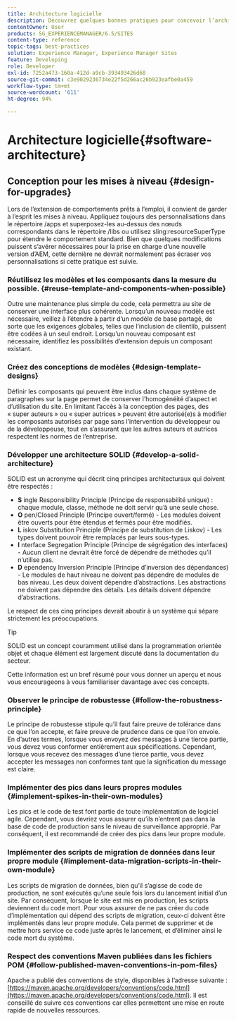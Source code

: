 ```yaml
---
title: Architecture logicielle
description: Découvrez quelques bonnes pratiques pour concevoir l’architecture de votre logiciel pour Adobe Experience Manager.
contentOwner: User
products: SG_EXPERIENCEMANAGER/6.5/SITES
content-type: reference
topic-tags: best-practices
solution: Experience Manager, Experience Manager Sites
feature: Developing
role: Developer
exl-id: 7252a473-160a-412d-a9cb-393493426d68
source-git-commit: c3e9029236734e22f5d266ac26b923eafbe0a459
workflow-type: tm+mt
source-wordcount: '611'
ht-degree: 94%

---
```


# Architecture logicielle{#software-architecture}

## Conception pour les mises à niveau {#design-for-upgrades}

Lors de l’extension de comportements prêts à l’emploi, il convient de garder à l’esprit les mises à niveau. Appliquez toujours des personnalisations dans le répertoire /apps et superposez-les au-dessus des nœuds correspondants dans le répertoire /libs ou utilisez sling:resourceSuperType pour étendre le comportement standard. Bien que quelques modifications puissent s’avérer nécessaires pour la prise en charge d’une nouvelle version d’AEM, cette dernière ne devrait normalement pas écraser vos personnalisations si cette pratique est suivie.

### Réutilisez les modèles et les composants dans la mesure du possible. {#reuse-template-and-components-when-possible}

Outre une maintenance plus simple du code, cela permettra au site de conserver une interface plus cohérente. Lorsqu’un nouveau modèle est nécessaire, veillez à l’étendre à partir d’un modèle de base partagé, de sorte que les exigences globales, telles que l’inclusion de clientlib, puissent être codées à un seul endroit. Lorsqu’un nouveau composant est nécessaire, identifiez les possibilités d’extension depuis un composant existant.

### Créez des conceptions de modèles {#design-template-designs}

Définir les composants qui peuvent être inclus dans chaque système de paragraphes sur la page permet de conserver l’homogénéité d’aspect et d’utilisation du site. En limitant l’accès à la conception des pages, des « super auteurs » ou « super autrices » peuvent être autorisé(e)s à modifier les composants autorisés par page sans l’intervention du développeur ou de la développeuse, tout en s’assurant que les autres auteurs et autrices respectent les normes de l’entreprise.

### Développer une architecture SOLID {#develop-a-solid-architecture}

SOLID est un acronyme qui décrit cinq principes architecturaux qui doivent être respectés :

* **S** ingle Responsibility Principle (Principe de responsabilité unique) : chaque module, classe, méthode ne doit servir qu’à une seule chose.
* **O** pen/Closed Principle (Principe ouvert/fermé) - Les modules doivent être ouverts pour être étendus et fermés pour être modifiés.
* **L** iskov Substitution Principle (Principe de substitution de Liskov) - Les types doivent pouvoir être remplacés par leurs sous-types.
* **I** nterface Segregation Principle (Principe de ségrégation des interfaces) - Aucun client ne devrait être forcé de dépendre de méthodes qu’il n’utilise pas.
* **D** ependency Inversion Principle (Principe d’inversion des dépendances) - Le modules de haut niveau ne doivent pas dépendre de modules de bas niveau. Les deux doivent dépendre d’abstractions. Les abstractions ne doivent pas dépendre des détails. Les détails doivent dépendre d’abstractions.

Le respect de ces cinq principes devrait aboutir à un système qui sépare strictement les préoccupations.

>[!TIP]
>
>SOLID est un concept couramment utilisé dans la programmation orientée objet et chaque élément est largement discuté dans la documentation du secteur.
>
>Cette information est un bref résumé pour vous donner un aperçu et nous vous encourageons à vous familiariser davantage avec ces concepts.

### Observer le principe de robustesse {#follow-the-robustness-principle}

Le principe de robustesse stipule qu’il faut faire preuve de tolérance dans ce que l’on accepte, et faire preuve de prudence dans ce que l’on envoie. En d’autres termes, lorsque vous envoyez des messages à une tierce partie, vous devez vous conformer entièrement aux spécifications. Cependant, lorsque vous recevez des messages d’une tierce partie, vous devez accepter les messages non conformes tant que la signification du message est claire.

### Implémenter des pics dans leurs propres modules {#implement-spikes-in-their-own-modules}

Les pics et le code de test font partie de toute implémentation de logiciel agile. Cependant, vous devriez vous assurer qu’ils n’entrent pas dans la base de code de production sans le niveau de surveillance approprié. Par conséquent, il est recommandé de créer des pics dans leur propre module.

### Implémenter des scripts de migration de données dans leur propre module {#implement-data-migration-scripts-in-their-own-module}

Les scripts de migration de données, bien qu’il s’agisse de code de production, ne sont exécutés qu’une seule fois lors du lancement initial d’un site. Par conséquent, lorsque le site est mis en production, les scripts deviennent du code mort. Pour vous assurer de ne pas créer du code d’implémentation qui dépend des scripts de migration, ceux-ci doivent être implémentés dans leur propre module. Cela permet de supprimer et de mettre hors service ce code juste après le lancement, et d’éliminer ainsi le code mort du système.

### Respect des conventions Maven publiées dans les fichiers POM {#follow-published-maven-conventions-in-pom-files}

Apache a publié des conventions de style, disponibles à l’adresse suivante : [https://maven.apache.org/developers/conventions/code.html](https://maven.apache.org/developers/conventions/code.html). Il est conseillé de suivre ces conventions car elles permettent une mise en route rapide de nouvelles ressources.
